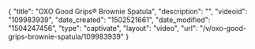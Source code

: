 {
    "title": "OXO Good Grips&reg; Brownie Spatula",
    "description": "",
    "videoid": "109983939",
    "date_created": "1502521661",
    "date_modified": "1504247456",
    "type": "captivate",
    "layout": "video",
    "url": "\/v\/oxo-good-grips-brownie-spatula\/109983939"
}